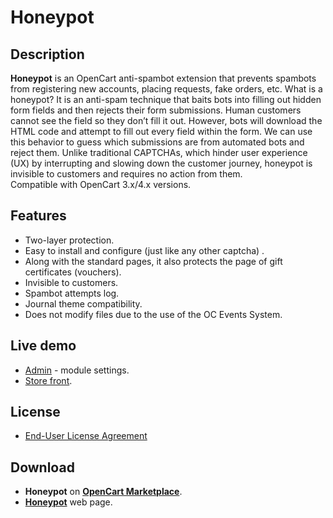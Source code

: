 # Honeypot

## Description
**Honeypot** is an OpenCart anti-spambot extension that prevents spambots from registering new accounts, placing requests, fake orders, etc.
What is a honeypot? It is an anti-spam technique that baits bots into filling out hidden form fields and then rejects their form submissions. Human customers cannot see the field so they don’t fill it out. However, bots will download the HTML code and attempt to fill out every field within the form. We can use this behavior to guess which submissions are from automated bots and reject them. Unlike traditional CAPTCHAs, which hinder user experience (UX) by interrupting and slowing down the customer journey, honeypot is invisible to customers and requires no action from them.  
Compatible with OpenCart 3.x/4.x versions.

## Features
* Two-layer protection.
* Easy to install and configure (just like any other captcha) .
* Along with the standard pages, it also protects the page of gift certificates (vouchers).
* Invisible to customers.
* Spambot attempts log.
* Journal theme compatibility.
* Does not modify files due to the use of the OC Events System.

## Live demo
* [Admin](https://demo.ocmod.space/a/admin/index.php?route=extension/captcha/honeypot) - module settings.
* [Store front](https://demo.ocmod.space/a/admin/index.php?route=extension/captcha/honeypot).

## License
* [End-User License Agreement](../EULA.txt)

## Download
* **Honeypot** on [**OpenCart Marketplace**](https://www.opencart.com/index.php?route=marketplace/extension/info&extension_id=45552).
* [**Honeypot**](https://www.ocmod.space/honeypot) web page.
